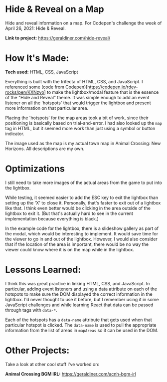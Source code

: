 # Hide & Reveal on a Map
Hide and reveal information on a map. For Codepen's challenge the week of April 26, 2021: Hide &amp; Reveal.
 
**Link to project:** https://geraldiner.com/hide-reveal/
 
# How It's Made:
**Tech used:** HTML, CSS, JavaScript
 
 Everything is built with the trifecta of HTML, CSS, and JavaScript. I referenced some (code from Codepen)[https://codepen.io/rdev-rocks/pen/KXNzvo] to make the lightbox/modal feature that is the essence of the "Hide and Reveal" theme. It was simple enough to add an event listener on all the 'hotspots' that would trigger the lightbox and present more information on that particular area.

 Placing the 'hotspots' for the map areas took a bit of work, since their positioning is basically based on trial-and-error. I had also looked up the `map` tag in HTML, but it seemed more work than just using a symbol or button indicator.

 The image used as the map is my actual town map in Animal Crossing: New Horizons. All descriptions are my own.
 
# Optimizations
I still need to take more images of the actual areas from the game to put into the lightbox.

While testing, it seemed easier to add the ESC key to exit the lightbox than setting up the 'X' to close it. Personally, that's faster to exit out of a lightbox like that. I think even better would be clicking in the area outside of the lightbox to exit it. (But that's actually hard to see in the current implementation because everything is black.)

In the example code for the lightbox, there is a slideshow gallery as part of the modal, which would be interesting to implement. It would save time for the viewer to go in and out of the lightbox. However, I would also consider that if the location of the area is important, there would be no way the viewer could know where it is on the map while in the lightbox.
 
# Lessons Learned:
I think this was great practice in linking HTML, CSS, and JavaScript. In particular, adding event listeners and using a data attribute on each of the hotspots to make sure the DOM displayed the correct information in the lightbox. I'd never thought to use it before, but I remember using it in some JavaScript challenges and while learning React that data can be passed through tags with `data-*`.

Each of the hotspots has a `data-name` attribute that gets used when that particular hotspot is clicked. The `data-name` is used to pull the appropriate information from the list of areas in `mapAreas` so it can be used in the DOM.
 
# Other Projects:
Take a look at other cool stuff I've worked on:
 
**Animal Crossing BGM IRL:** https://geraldiner.com/acnh-bgm-irl